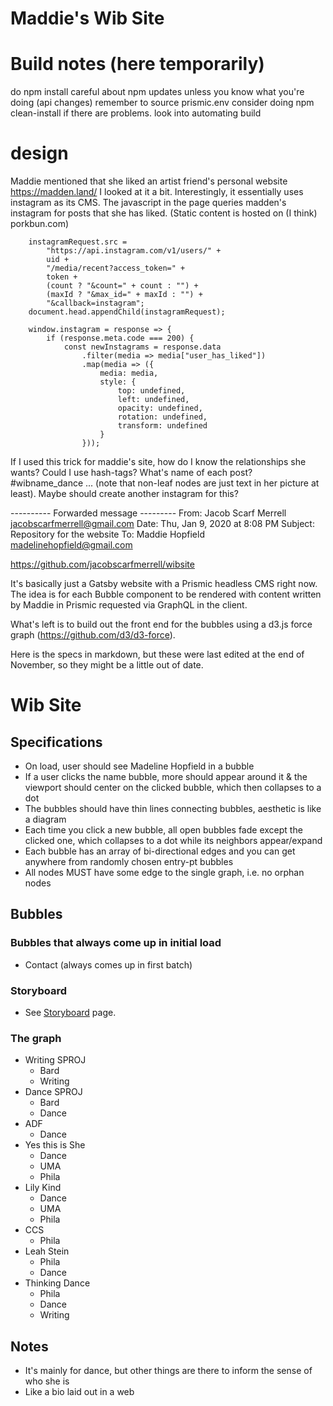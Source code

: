 # Maddie's Wib Site

# Build notes (here temporarily)
do npm install
careful about npm updates unless you know what you're doing (api changes)
remember to source prismic.env
consider doing npm clean-install if there are problems.
look into automating build

# design

Maddie mentioned that she liked an artist friend's personal website https://madden.land/
I looked at it a bit. Interestingly, it essentially uses instagram as its CMS.
The javascript in the page queries madden's instagram for posts that she has liked.
(Static content is hosted on (I think) porkbun.com)


		instagramRequest.src =
			"https://api.instagram.com/v1/users/" +
			uid +
			"/media/recent?access_token=" +
			token +
			(count ? "&count=" + count : "") +
			(maxId ? "&max_id=" + maxId : "") +
			"&callback=instagram";
		document.head.appendChild(instagramRequest);

		window.instagram = response => {
			if (response.meta.code === 200) {
				const newInstagrams = response.data
					.filter(media => media["user_has_liked"])
					.map(media => ({
						media: media,
						style: {
							top: undefined,
							left: undefined,
							opacity: undefined,
							rotation: undefined,
							transform: undefined
						}
					}));
If I used this trick for maddie's site, how do I know the relationships she wants?
Could I use hash-tags? What's name of each post? #wibname_dance ... (note that non-leaf nodes are just text in her picture at least).
Maybe should create another instagram for this?


---------- Forwarded message ---------
From: Jacob Scarf Merrell <jacobscarfmerrell@gmail.com>
Date: Thu, Jan 9, 2020 at 8:08 PM
Subject: Repository for the website
To: Maddie Hopfield <madelinehopfield@gmail.com>

https://github.com/jacobscarfmerrell/wibsite

It's basically just a Gatsby website with a Prismic headless CMS right now. The idea is for each Bubble component to be rendered with content written by Maddie in Prismic requested via GraphQL in the client.

What's left is to build out the front end for the bubbles using a d3.js force graph (https://github.com/d3/d3-force).

Here is the specs in markdown, but these were last edited at the end of November, so they might be a little out of date.

# Wib Site

## Specifications

- On load, user should see Madeline Hopfield in a bubble
- If a user clicks the name bubble, more should appear around it & the viewport should center on the clicked bubble, which then collapses to a dot
- The bubbles should have thin lines connecting bubbles, aesthetic is like a diagram
- Each time you click a new bubble, all open bubbles fade except the clicked one, which collapses to a dot while its neighbors appear/expand
- Each bubble has an array of bi-directional edges and you can get anywhere from randomly chosen entry-pt bubbles
- All nodes MUST have some edge to the single graph, i.e. no orphan nodes

## Bubbles

### Bubbles that always come up in initial load
- Contact (always comes up in first batch)

### Storyboard
- See [Storyboard](/Storyboard.md/) page.   

### The graph
- Writing SPROJ
    - Bard
    - Writing
- Dance SPROJ
    - Bard
    - Dance
- ADF
    - Dance
- Yes this is She
    - Dance
    - UMA
    - Phila
- Lily Kind
    - Dance
    - UMA
    - Phila
- CCS
    - Phila
- Leah Stein
    - Phila
    - Dance
- Thinking Dance
    - Phila
    - Dance
    - Writing

## Notes

- It's mainly for dance, but other things are there to inform the sense of who she is
- Like a bio laid out in a web
